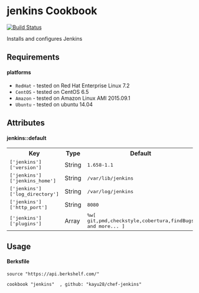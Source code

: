 # jenkins Cookbook

[![Build Status](https://travis-ci.org/kayu28/chef-jenkins.svg?branch=master)](https://travis-ci.org/kayu28/chef-jenkins)

Installs and configures Jenkins

Requirements
------------

#### platforms
- `RedHat` - tested on Red Hat Enterprise Linux 7.2
- `CentOS` - tested on CentOS 6.5
- `Amazon` - tested on Amazon Linux AMI 2015.09.1
- `Ubuntu` - tested on ubuntu 14.04

Attributes
----------

#### jenkins::default
<table>
  <tr>
    <th>Key</th>
    <th>Type</th>
    <th>Default</th>
  </tr>
  <tr>
    <td><tt>['jenkins']['version']</tt></td>
    <td>String</td>
    <td><tt>1.658-1.1</tt></td>
  </tr>
  <tr>
    <td><tt>['jenkins']['jenkins_home']</tt></td>
    <td>String</td>
    <td><tt>/var/lib/jenkins</tt></td>
  </tr>
  <tr>
    <td><tt>['jenkins']['log_directory']</tt></td>
    <td>String</td>
    <td><tt>/var/log/jenkins</tt></td>
  </tr>
  <tr>
    <td><tt>['jenkins']['http_port']</tt></td>
    <td>String</td>
    <td><tt>8080</tt></td>
  </tr>
  <tr>
    <td><tt>['jenkins']['plugins']</tt></td>
    <td>Array</td>
    <td><tt>%w[
  git,pmd,checkstyle,cobertura,findBugs and more...
]</tt></td>
  </tr>
</table>

Usage
------------

#### Berksfile
    source "https://api.berkshelf.com/"
    
    cookbook "jenkins"  , github: "kayu28/chef-jenkins"

